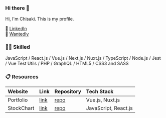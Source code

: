 ### Hi there 👋

Hi, I'm Chisaki. This is my profile.

🌱 [LinkedIn](https://www.linkedin.com/in/chisaki-ibe-91494b239/)<br>
🌱 [Wantedly](https://www.wantedly.com/id/chisaki0606)

### 👩‍💻 Skilled

JavaScript / React.js / Vue.js / Next.js / Nuxt.js / TypeScript / Node.js / Jest / Vue Test Utils / PHP / GraphQL / HTML5 / CSS3 and SASS

### 📋 Resources
|Website|Link|Repository|Tech Stack|
|:--|:--|:--|:--|
|Portfolio|[link](https://www.chisaki-ibe.com/)|[repo](https://github.com/chisaki66/portfolio)|Vue.js, Nuxt.js|
|StockChart|[link](https://stock-chart-theta.vercel.app/)|[repo](https://github.com/chisaki66/stock-chart)|JavaScript, React.js|
